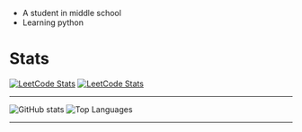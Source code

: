 - A student in middle school
- Learning python

<h1> Stats </h1>

[![LeetCode Stats](https://leetcard.jacoblin.cool/kingsley1116?theme=dark&font=Griffy&site=cn)](https://leetcode.cn/u/Kingsley1116/)
[![LeetCode Stats](https://leetcard.jacoblin.cool/kingsley1116?theme=dark&font=Griffy)](https://leetcode.com/u/Kingsley1116/)

---

![GitHub stats](https://github-readme-stat-6b43ag034-kingsley1116.vercel.app/api?username=Kingsley1116&count_private=true&show_icons=true&theme=material-palenight)
![Top Languages](https://github-readme-stat-6b43ag034-kingsley1116.vercel.app/api/top-langs/?username=Kingsley1116&layout=compact&theme=material-palenight)

---
